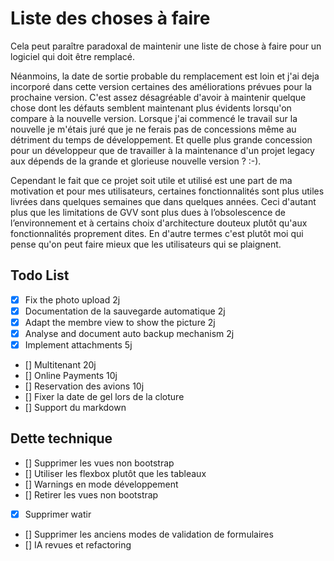 # Liste des choses à faire

Cela peut paraître paradoxal de maintenir une liste de chose à faire pour un logiciel qui doit être remplacé.

Néanmoins, la date de sortie probable du remplacement est loin et j'ai deja incorporé dans cette version certaines des améliorations prévues pour la prochaine version. C'est assez désagréable d'avoir à maintenir quelque chose dont les défauts semblent maintenant plus évidents lorsqu'on compare à la nouvelle version. Lorsque j'ai commencé le travail sur la nouvelle je m'étais juré que je ne ferais pas de concessions même au détriment du temps de développement. Et quelle plus grande concession pour un développeur que de travailler à la maintenance d'un projet legacy aux dépends de la grande et glorieuse nouvelle version ? :-).

Cependant le fait que ce projet soit utile et utilisé est une part de ma motivation et pour mes utilisateurs, certaines fonctionnalités sont plus utiles livrées dans quelques semaines que dans quelques années. Ceci d'autant plus que les limitations de GVV sont plus dues à l’obsolescence de l’environnement et à certains choix d'architecture douteux plutôt qu'aux fonctionnalités proprement dites. En d'autre termes c'est plutôt moi qui pense qu'on peut faire mieux que les utilisateurs qui se plaignent. 

## Todo List

* [x] Fix the photo upload                                   2j
* [x] Documentation de la sauvegarde automatique             2j
* [x] Adapt the membre view to show the picture              2j
* [x] Analyse and document auto backup mechanism             2j
* [x] Implement attachments                                  5j
* [] Multitenant                                             20j
* [] Online Payments                                         10j
* [] Reservation des avions                                  10j
* [] Fixer la date de gel lors de la cloture
* [] Support du markdown


## Dette technique

* [] Supprimer les vues non bootstrap
* [] Utiliser les flexbox plutôt que les tableaux
* [] Warnings en mode développement
* [] Retirer les vues non bootstrap
* [x] Supprimer watir
* [] Supprimer les anciens modes de validation de formulaires
* [] IA revues et refactoring
